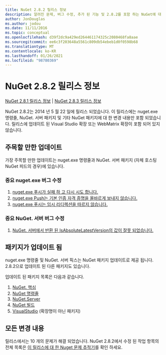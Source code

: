 ```yaml
---
title: NuGet 2.8.2 릴리스 정보
description: 알려진 문제, 버그 수정, 추가 된 기능 및 2.8.2를 포함 하는 NuGet에 대 한 릴리스 정보입니다.
author: JonDouglas
ms.author: jodou
ms.date: 11/11/2016
ms.topic: conceptual
ms.openlocfilehash: d39f2dc9a429ed264461174325c2080468fa8aae
ms.sourcegitcommit: ee6c3f203648a5561c809db54ebeb1d0f0598b68
ms.translationtype: MT
ms.contentlocale: ko-KR
ms.lasthandoff: 01/26/2021
ms.locfileid: "98780369"
---
```

# <a name="nuget-282-release-notes"></a>NuGet 2.8.2 릴리스 정보

[NuGet 2.8.1 릴리스 정보](../release-notes/nuget-2.8.1.md)  |  [NuGet 2.8.3 릴리스 정보](../release-notes/nuget-2.8.3.md)

NuGet 2.8.2는 2014 년 5 월 22 일에 릴리스 되었습니다.  이 릴리스에는 nuget.exe 명령줄, NuGet. 서버 패키지 및 기타 NuGet 패키지에 대 한 변경 내용만 포함 되었습니다.  릴리스에 업데이트 된 Visual Studio 확장 또는 WebMatrix 확장이 포함 되어 있지 않습니다.

## <a name="notable-updates"></a>주목할 만한 업데이트

가장 주목할 만한 업데이트는 nuget.exe 명령줄과 NuGet. 서버 패키지 (자체 호스팅 NuGet 피드의 경우)에 있습니다.

### <a name="important-nugetexe-bug-fixes"></a>중요 nuget.exe 버그 수정

1. [nuget.exe 푸시가 실패 하 고 다시 시도 합니다.](https://nuget.codeplex.com/workitem/4000)
1. [nuget.exe Push는 기본 인증 자격 증명을 올바르게 보내지 않습니다.](https://nuget.codeplex.com/workitem/4109)
1. [nuget.exe 푸시는 임시 리디렉션을 따르지 않습니다.](https://nuget.codeplex.com/workitem/4050)

### <a name="important-nugetserver-bug-fix"></a>중요 NuGet. 서버 버그 수정

1. [NuGet. 서버에서 반환 된 IsAbsoluteLatestVersion의 값이 잘못 되었습니다.](https://nuget.codeplex.com/workitem/4147)

## <a name="packages-updated"></a>패키지가 업데이트 됨

nuget.exe 명령줄 및 NuGet. 서버 픽스는 NuGet 패키지 업데이트로 제공 됩니다.  2.8.2으로 업데이트 된 다른 패키지도 있습니다.

업데이트 된 패키지 목록은 다음과 같습니다.

1. [NuGet. 핵심](https://www.nuget.org/packages/NuGet.Core/)
1. [NuGet 명령줄](https://www.nuget.org/packages/NuGet.CommandLine/)
1. [NuGet.Server](https://www.nuget.org/packages/NuGet.Server/)
1. [NuGet 빌드](https://www.nuget.org/packages/NuGet.Build/)
1. [VisualStudio](https://www.nuget.org/packages/NuGet.VisualStudio/) (확장명이 아닌 패키지)

## <a name="all-changes"></a>모든 변경 내용
릴리스에서는 10 개의 문제가 해결 되었습니다. NuGet 2.8.2에서 수정 된 작업 항목의 전체 목록은 [이 릴리스에 대 한 Nuget 문제 추적기](https://nuget.codeplex.com/workitem/list/advanced?keyword=&status=All&type=All&priority=All&release=NuGet%202.8.2&assignedTo=All&component=All&sortField=LastUpdatedDate&sortDirection=Descending&page=0&reasonClosed=All)를 확인 하세요.
